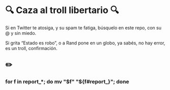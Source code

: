 # 🔍 Caza al troll libertario 🔍

Si en Twitter te atosiga,
y su spam te fatiga,
búsquelo en este repo,
con su @ y sin miedo.

Si grita “Estado es robo”,
o a Rand pone en un globo,
ya sabés, no hay error,
es un troll, confirmación.

## ✏️
### for f in report_*; do mv "$f" "${f#report_}"; done 